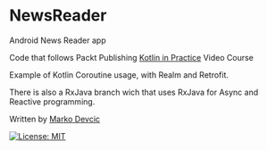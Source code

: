 # NewsReader

Android News Reader app

Code that follows Packt Publishing [Kotlin in Practice](https://www.packtpub.com/application-development/kotlin-practice-video) Video Course 

Example of Kotlin Coroutine usage, with Realm and Retrofit.

There is also a RxJava branch wich that uses RxJava for Async and Reactive programming.

Written by [Marko Devcic](http://www.markodevcic.com)

[![License: MIT](https://img.shields.io/badge/License-MIT-yellow.svg)](https://opensource.org/licenses/MIT)
